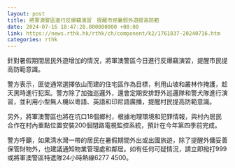 ```yaml
---
layout: post
title: 將軍澳警區進行反爆竊演習　提醒市民暑假外遊提高防範
date: 2024-07-16 18:47:28.000000000 +08:00
link: https://news.rthk.hk/rthk/ch/component/k2/1761837-20240716.htm
categories: rthk
---
```


針對暑假期間居民外遊增加的情況，將軍澳警區今日進行反爆竊演習，提醒市民提高防範意識。

警方表示，匪徒通常選擇依山而建的住宅區作為目標，利用山坡和叢林作掩護，趁天黑時進行犯案。警方除了加強巡邏外，還會定期安排野外巡邏隊和警犬隊進行演習，並利用小型無人機以粵語、英語和印尼語廣播，提醒村民提高防範意識。

另外，將軍澳警區也將在坑口18個鄉村，根據地理環境和犯罪情報，與村內居民合作在村內重點位置安裝200個閉路電視監控系統，預計在今年第四季前完成。

警方呼籲，如果清水灣一帶的居民在暑假期間外出或出國旅遊，除了提醒外傭妥善保管財物外，也建議通知物業管理處和鄰居。如有任何可疑情況，請立即撥打999或將軍澳警區特遣隊24小時熱線6277 4500。

